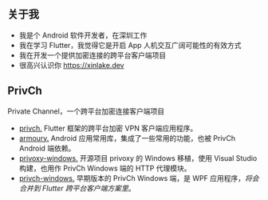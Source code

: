 ## 关于我
- 我是个 Android 软件开发者，在深圳工作
- 我在学习 Flutter，我觉得它是开启 App 人机交互广阔可能性的有效方式
- 我在开发一个提供加密连接的跨平台客户端项目
- 很高兴认识你 https://xinlake.dev

## PrivCh
Private Channel，一个跨平台加密连接客户端项目
- [privch.](https://github.com/xinlake/privch) Flutter 框架的跨平台加密 VPN 客户端应用程序。
- [armoury.](https://github.com/xinlake/armoury) Android 应用常用库，集成了一些常用的功能，也被 PrivCh Android 端依赖。
- [privoxy-windows.](https://github.com/xinlake/privoxy-windows) 开源项目 privoxy 的 Windows 移植，使用 Visual Studio 构建，也用作 PrivCh Windows 端的 HTTP 代理模块。
- [privch-windows.](https://github.com/xinlake/privch-windows) 早期版本的 PrivCh Windows 端，是 WPF 应用程序，*将会合并到 Flutter 跨平台客户端方案里*。

<!--
- 🔭 I’m currently working on ...
- 🌱 I’m currently learning ...
- 👯 I’m looking to collaborate on ...
- 🤔 I’m looking for help with ...
- 💬 Ask me about ...
- 📫 How to reach me: ...
- 😄 Pronouns: ...
- ⚡ Fun fact: ...
-->
